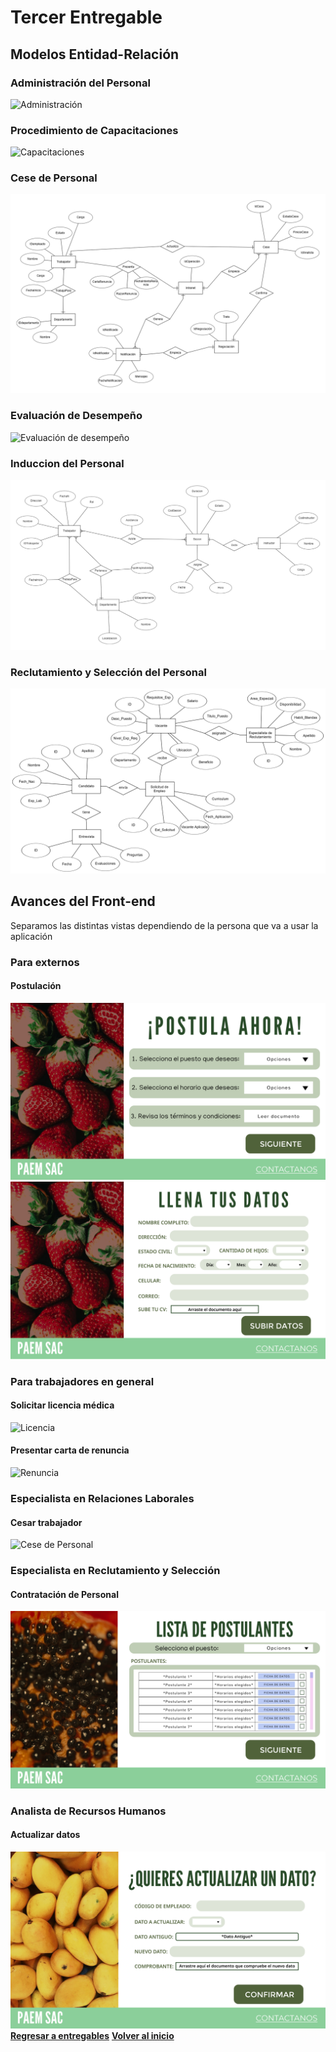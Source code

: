 # Tercer Entregable
## Modelos Entidad-Relación
### Administración del Personal
![Administración](UMLs/Administración.png)
### Procedimiento de Capacitaciones
![Capacitaciones](https://github.com/EdisonLoky29/Grupo-2-DBD-24-1-/assets/164259064/55e43536-5b1b-4a90-bae4-610d71978b5d)
### Cese de Personal
![Cese](UMLs/UMLcese.png)
### Evaluación de Desempeño
![Evaluación de desempeño](UMLs/UML_evaluación.png)
### Induccion del Personal
![Inducción](UMLs/UML_Induccion.png)
### Reclutamiento y Selección del Personal
![Reclutamiento y Selección del Personal](UMLs/UML_Reclutamiento.png)
## Avances del Front-end
Separamos las distintas vistas dependiendo de la persona que va a usar la aplicación
### Para externos
#### Postulación
![Postulación 1](Front-End/postular1.png)
![Postulación 2](Front-End/postular2.png)
### Para trabajadores en general
#### Solicitar licencia médica
![Licencia](Front-End/licencia.png)
#### Presentar carta de renuncia
![Renuncia](Front-End/renuncia.png)
### Especialista en Relaciones Laborales
#### Cesar trabajador
![Cese de Personal](Front-End/cesar.png)
### Especialista en Reclutamiento y Selección
#### Contratación de Personal
![Contratación](Front-End/contratar.png)
### Analista de Recursos Humanos
#### Actualizar datos
![Actualización](Front-End/actualizar.png)
**[Regresar a entregables](../entregables.md)**
**[Volver al inicio](../../README.md)**